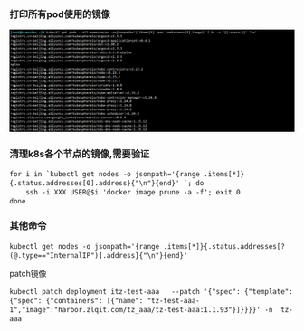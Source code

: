 

### 打印所有pod使用的镜像

![](./images/20231012182503.png)
###  清理k8s各个节点的镜像,需要验证

```shell
for i in `kubectl get nodes -o jsonpath='{range .items[*]}{.status.addresses[0].address}{"\n"}{end}' `; do
    ssh -i XXX USER@$i 'docker image prune -a -f'; exit 0
done
```


###  其他命令
```shell
kubectl get nodes -o jsonpath='{range .items[*]}{.status.addresses[?(@.type=="InternalIP")].address}{"\n"}{end}'
```



patch镜像

```shell
kubectl patch deployment itz-test-aaa   --patch '{"spec": {"template": {"spec": {"containers": [{"name": "tz-test-aaa-1","image":"harbor.zlqit.com/tz_aaa/tz-test-aaa:1.1.93"}]}}}}' -n  tz-aaa
```

